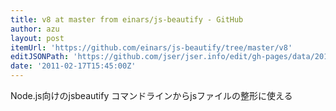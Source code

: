 ```yaml
---
title: v8 at master from einars/js-beautify - GitHub
author: azu
layout: post
itemUrl: 'https://github.com/einars/js-beautify/tree/master/v8'
editJSONPath: 'https://github.com/jser/jser.info/edit/gh-pages/data/2011/02/index.json'
date: '2011-02-17T15:45:00Z'
---
```

Node.js向けのjsbeautify
コマンドラインからjsファイルの整形に使える
